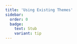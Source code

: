 ```yaml
---
title: 'Using Existing Themes'
sidebar:
  order: 0
  badge:
    text: Stub
    variant: tip
---
```


 